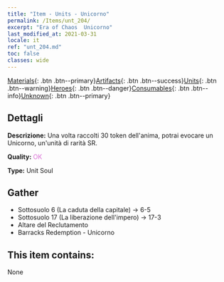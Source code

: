 ```yaml
---
title: "Item - Units - Unicorno"
permalink: /Items/unt_204/
excerpt: "Era of Chaos  Unicorno"
last_modified_at: 2021-03-31
locale: it
ref: "unt_204.md"
toc: false
classes: wide
---
```

 [Materials](/it/Items/){: .btn .btn--primary}[Artifacts](/it/Items/Artifacts/){: .btn .btn--success}[Units](/it/Items/Units/){: .btn .btn--warning}[Heroes](/it/Items/Heroes/){: .btn .btn--danger}[Consumables](/it/Items/Consumables/){: .btn .btn--info}[Unknown](/it/Items/Unknown/){: .btn .btn--primary}

## Dettagli
 **Descrizione:** Una volta raccolti 30 token dell'anima, potrai evocare un Unicorno, un'unità di rarità SR.

 **Quality:** <span style="color: #DA70D6">OK</span>

 **Type:** Unit Soul

## Gather

*    Sottosuolo 6 (La caduta della capitale) -> 6-5 
*    Sottosuolo 17 (La liberazione dell'impero) -> 17-3 
*    Altare del Reclutamento 
*    Barracks Redemption - Unicorno 

## This item contains:

  None

